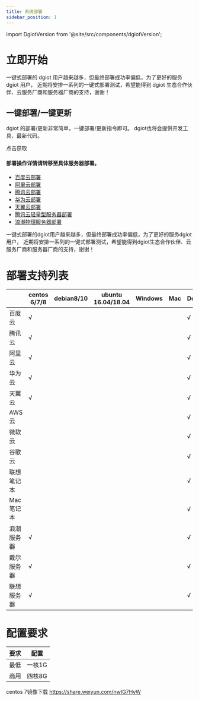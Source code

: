 ```yaml
---
title: 系统部署
sidebar_position: 1
---
```


import DgiotVersion from '@site/src/components/dgiotVersion';

# 立即开始

一键式部署的 dgiot 用户越来越多，但最终部署成功率偏低，为了更好的服务 dgiot 用户，
近期将安排一系列的一键式部署测试，希望能得到 dgiot 生态合作伙伴、云服务厂商和服务器厂商的支持，谢谢！

## 一键部署/一键更新

dgiot 的部署/更新非常简单，一键部署/更新指令即可。
dgiot也将会提供开发工具、最新代码。

<DgiotVersion color="#25c2a0" title='输入您的电子邮箱以接收下载链接'>点击获取</DgiotVersion>

#### 部署操作详情请转移至具体服务器部署。
+ [百度云部署](https://doc.dgiotcloud.cn/docs/product_doc/docs/deployment_details/baidu_cloud_deployment)
+ [阿里云部署](https://doc.dgiotcloud.cn/docs/product_doc/docs/deployment_details/aliyun_deployment)
+ [腾讯云部署](https://doc.dgiotcloud.cn/docs/product_doc/docs/deployment_details/tencent_cloud_deployment)
+ [华为云部署](https://doc.dgiotcloud.cn/docs/product_doc/docs/deployment_details/huawei_cloud_deployment)
+ [天翼云部署](https://doc.dgiotcloud.cn/docs/product_doc/docs/deployment_details/tianyi_cloud_deployment)
+ [腾讯云轻量型服务器部署](https://doc.dgiotcloud.cn/docs/product_doc/docs/deployment_details/tencent_cloud_lightweight_application_server_deployment)
+ [浪潮物理服务器部署](https://doc.dgiotcloud.cn/docs/product_doc/docs/deployment_details/inspur_physical_server_deployment)


一键式部署的dgiot用户越来越多，但最终部署成功率偏低，为了更好的服务dgiot用户，
近期将安排一系列的一键式部署测试，希望能得到dgiot生态合作伙伴、云服务厂商和服务器厂商的支持，谢谢！
# 部署支持列表
|      | centos 6/7/8 |  debian8/10 | ubuntu 16.04/18.04 | Windows|Mac|Docker|
|------|----------|----------|----------|---------|----------|--------------|
| 百度云     |      √   |       |          |         |          |        √    |   
| 腾讯云     |    √   |      |          |         |  |√|
| 阿里云     |     √  |       |          |         |          |   √           |  
| 华为云     |     √   |       |          |         |          |     √         | 
| 天翼云     |      √  |       |          |         |          |     √         | 
| AWS云      |      |       |          |         |          |       √       |  
| 微软云      |      |       |          |         |          |        √      |  
| 谷歌云      |      |       |          |         |          |       √       |  
| 联想笔记本  |       |       |          |         |          |       √       | 
| Mac笔记本   |       |       |          |         |          |       √       |    
| 浪潮服务器  |     √  |       |          |         |          |       √       |    
| 戴尔服务器  |     √  |       |          |         |          |       √       |
| 联想服务器  |     √  |       |          |         |          |       √       |     

# 配置要求
|要求|配置|
|---|---|
|最低|一核1G|
|商用|四核8G|

centos 7镜像下载
https://share.weiyun.com/nwIG7HyW
    
